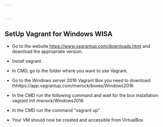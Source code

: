 ```yaml
---


---
```


<h2 id="setup-vagrant-for-windows-wisa">SetUp Vagrant for Windows WISA</h2>
<ul>
<li>
<p>Go to the website  <a href="https://www.vagrantup.com/downloads.html">https://www.vagrantup.com/downloads.html</a>  and download the appropriate version.</p>
</li>
<li>
<p>Install vagrant.</p>
</li>
<li>
<p>In CMD, go to the folder where you want to use Vagrant.</p>
</li>
<li>
<p>Go to the Windows server 2016 Vagrant Box you need to download: 	   thhttps://app.vagrantup.com/mwrock/boxes/Windows2016</p>
</li>
<li>
<p>In the CMD run the following command and wait for the box installation<br>
vagrant init mwrock/Windows2016</p>
</li>
<li>
<p>In the CMD run the command “vagrant up”</p>
</li>
<li>
<p>Your VM should now be created and accessible from VirtualBox</p>
</li>
</ul>

